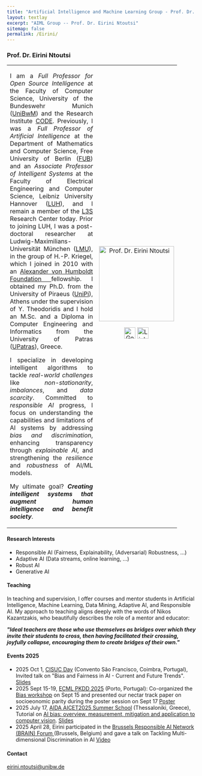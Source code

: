 ```yaml
---
title: "Artificial Intelligence and Machine Learning Group - Prof. Dr. Eirini Ntoutsi"
layout: textlay
excerpt: "AIML Group -- Prof. Dr. Eirini Ntoutsi"
sitemap: false
permalink: /Eirini/
---
```


### Prof. Dr. Eirini Ntoutsi

<table style="border-collapse: collapse; width: 90%;" border="0">
<tbody>
<tr>
<td style="width: 70%; text-align: justify;">
<p>I am a <em>Full Professor for Open Source Intelligence</em> at the Faculty of Computer Science, University of the Bundeswehr Munich (<a href="https://www.unibw.de/" target="_new">UniBwM</a>) and the Research Institute <a href="https://www.unibw.de/code" target="_new">CODE</a>. Previously, I was a <em>Full Professor of Artificial Intelligence</em> at the Department of Mathematics and Computer Science, Free University of Berlin (<a href="https://www.fu-berlin.de/" target="_new">FUB</a>) and an <em>Associate Professor of Intelligent Systems</em> at the Faculty of Electrical Engineering and Computer Science, Leibniz University Hannover (<a href="https://www.uni-hannover.de/en/" target="_new">LUH</a>), and I remain a member of the <a href="https://www.l3s.de/" target="_new">L3S</a> Research Center today. 
Prior to joining LUH, I was a post-doctoral researcher at Ludwig-Maximilians-Universität München (<a href="" target="_new">LMU</a>), in the group of H.-P. Kriegel, which I joined in 2010 with an <a href="https://www.humboldt-foundation.de/en/" target="_new">Alexander von Humboldt Foundation </a>fellowship. I obtained my Ph.D. from the University of Piraeus (<a href="http://unipi.gr/" target="_new">UniPi</a>), Athens under the supervision of Y. Theodoridis and I hold an M.Sc. and a Diploma in Computer Engineering and Informatics from the University of Patras (<a href="https://www.upatras.gr/" target="_new">UPatras</a>), Greece.</p>

<p>I specialize in developing intelligent algorithms to tackle <em>real-world challenges</em> like <em>non-stationarity</em>, <em>imbalances</em>, and <em>data scarcity</em>. Committed to <em>responsible AI</em> progress, I focus on understanding the capabilities and limitations of AI systems by addressing <em>bias and discrimination</em>, enhancing transparency through <em>explainable AI</em>, and strengthening the <em>resilience</em> and <em>robustness</em> of AI/ML models.</p>

My ultimate goal? <strong><em>Creating intelligent systems that augment human intelligence and benefit society</em></strong>.
</td>
<td style="width: 30%; text-align: center;">
<img src="{{ site.baseurl }}/images/teampic/Eirini.jpg" alt="Prof. Dr. Eirini Ntoutsi" width="200"/><br>

  <a href="https://scholar.google.com/citations?user=RdA9uxYAAAAJ&hl=en"><img src="https://upload.wikimedia.org/wikipedia/commons/thumb/c/c7/Google_Scholar_logo.svg/512px-Google_Scholar_logo.svg.png?20200110094142" alt="Google Scholar" width="30" height="30"/></a>
<a href="https://www.linkedin.com/in/eirinintoutsi/"><img src="https://upload.wikimedia.org/wikipedia/commons/thumb/c/ca/LinkedIn_logo_initials.png/600px-LinkedIn_logo_initials.png" alt="LinkedIn"  width="30" height="30"/></a>
</td>
</tr>
</tbody>
</table>

#### Research Interests
<ul>
  <li>Responsible AI (Fairness, Explainability, (Adversarial) Robustness, ...)</li>
  <li>Adaptive AI (Data streams, online learning, ...)</li>
  <li>Robust AI</li>
  <li>Generative AI</li>
</ul>

#### Teaching
<p>In teaching and supervision, I offer courses and mentor students in Artificial Intelligence, Machine Learning, Data Mining, Adaptive AI, and Responsible AI. My approach to teaching aligns deeply with the words of Nikos Kazantzakis, who beautifully describes the role of a mentor and educator:
  
<strong><em>"Ideal teachers are those who use themselves as bridges over which they invite their students to cross, then having facilitated their crossing, joyfully collapse, encouraging them to create bridges of their own." </em></strong></p>

#### Events 2025
<ul>
  <li>2025 Oct 1, <a href="https://www.cisuc.uc.pt/en">CISUC Day</a> (Convento São Francisco, Coimbra, Portugal), Invited talk on "Bias and Fairness in AI - Current and Future Trends". <a href="{{ site.baseurl }}/files/25.Coimbra(Keynote@CISUC).pdf">Slides</a></li>
  <li>2025 Sept 15-19, <a href="https://ecmlpkdd.org/2025/">ECML PKDD 2025</a> (Porto, Portugal): Co-organized the <a href="https://sites.google.com/view/bias-2025-ecmlpkdd/">Bias workshop</a> on Sept 15 and presented our nectar track paper on socioeonomic parity during the poster session on Sept 17 <a href="{{ site.baseurl }}/files/25.FAccT.poster.pdf">Poster</a></li>
  <li>2025 July 17, <a href="https://icarus.csd.auth.gr/aida-auth-ai-cutting-edge-trends-aicet2025-summer-symposium-and-school/">AIDA AICET2025 Summer School</a> (Thessaloniki, Greece), Tutorial on <a href="https://icarus.csd.auth.gr/ai-bias-overview-measurement-mitigation-and-application-to-computer-vision/">AI bias: overview, measurement, mitigation and application to computer vision</a>. <a href="{{ site.baseurl }}/files/25.AIDASummerSchool.pdf">Slides</a></li>
  <li>2025 April 28, Eirini participated in the <a href="https://brainforum.github.io/">Brussels Responsible AI Network (BRAIN) Forum </a> (Brussels, Belgium) and gave a talk on Tackling Multi-dimensional Discrimination in AI 
    <a href="https://www.youtube.com/watch?v=G8j7cjt3AhM&ab_channel=BrusselsInstituteforAdvancedStudies%28BrIAS%29">Video</a></li>

</ul>


#### Contact
eirini.ntoutsi@unibw.de
